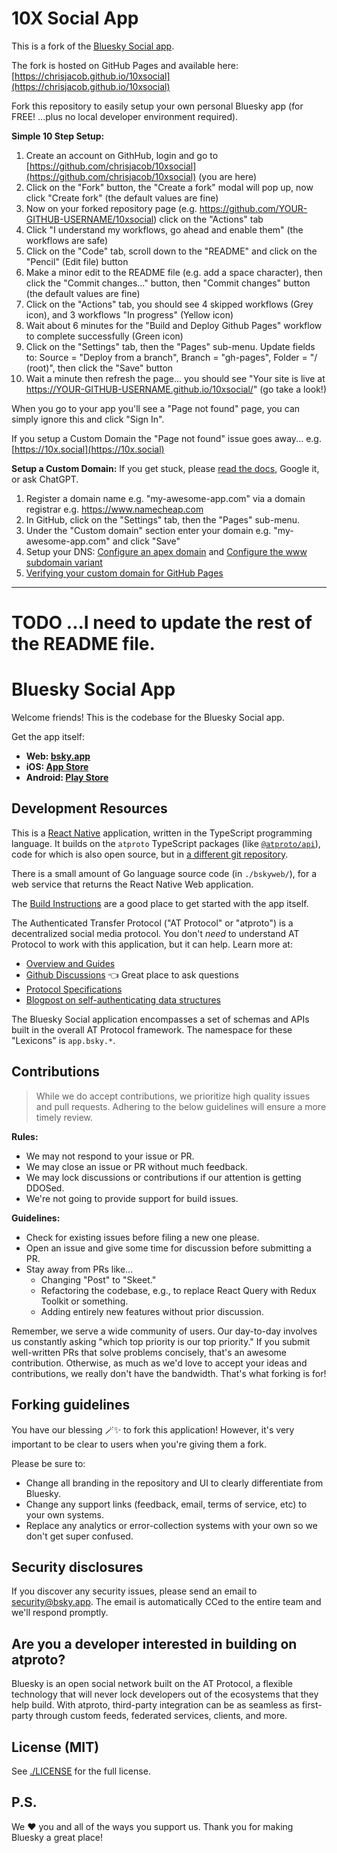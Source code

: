 # 10X Social App

This is a fork of the [Bluesky Social app](https://github.com/bluesky-social/social-app).

The fork is hosted on GitHub Pages and available here: [https://chrisjacob.github.io/10xsocial](https://chrisjacob.github.io/10xsocial)

Fork this repository to easily setup your own personal Bluesky app (for FREE! ...plus no local developer environment required).

**Simple 10 Step Setup:**
1. Create an account on GithHub, login and go to [https://github.com/chrisjacob/10xsocial](https://github.com/chrisjacob/10xsocial) (you are here)
2. Click on the "Fork" button, the "Create a fork" modal will pop up, now click "Create fork" (the default values are fine)
3. Now on your forked repository page (e.g. https://github.com/YOUR-GITHUB-USERNAME/10xsocial) click on the "Actions" tab
4. Click "I understand my workflows, go ahead and enable them" (the workflows are safe)
5. Click on the "Code" tab, scroll down to the "README" and click on the "Pencil" (Edit file) button 
6. Make a minor edit to the README file (e.g. add a space character), then click the "Commit changes..." button, then "Commit changes" button (the default values are fine)
7. Click on the "Actions" tab, you should see 4 skipped workflows (Grey icon), and 3 workflows "In progress" (Yellow icon)
8. Wait about 6 minutes for the "Build and Deploy Github Pages" workflow to complete successfully (Green icon)
9. Click on the "Settings" tab, then the "Pages" sub-menu. Update fields to: Source = "Deploy from a branch", Branch = "gh-pages", Folder = "/ (root)", then click the "Save" button
10. Wait a minute then refresh the page... you should see "Your site is live at https://YOUR-GITHUB-USERNAME.github.io/10xsocial/" (go take a look!)

When you go to your app you'll see a "Page not found" page, you can simply ignore this and click "Sign In".

If you setup a Custom Domain the "Page not found" issue goes away... e.g. [https://10x.social](https://10x.social)

**Setup a Custom Domain:**
If you get stuck, please [read the docs](https://docs.github.com/en/pages/configuring-a-custom-domain-for-your-github-pages-site), Google it, or ask ChatGPT.

1. Register a domain name e.g. "my-awesome-app.com" via a domain registrar e.g. https://www.namecheap.com
2. In GitHub, click on the "Settings" tab, then the "Pages" sub-menu. 
3. Under the "Custom domain" section enter your domain e.g. "my-awesome-app.com" and click "Save"
4. Setup your DNS: [Configure an apex domain](https://docs.github.com/en/pages/configuring-a-custom-domain-for-your-github-pages-site) and [Configure the www subdomain variant](https://docs.github.com/en/pages/configuring-a-custom-domain-for-your-github-pages-site)
5. [Verifying your custom domain for GitHub Pages](https://docs.github.com/en/pages/configuring-a-custom-domain-for-your-github-pages-site/verifying-your-custom-domain-for-github-pages)

---

# TODO ...I need to update the rest of the README file.

# Bluesky Social App

Welcome friends! This is the codebase for the Bluesky Social app.

Get the app itself:

- **Web: [bsky.app](https://bsky.app)**
- **iOS: [App Store](https://apps.apple.com/us/app/bluesky-social/id6444370199)**
- **Android: [Play Store](https://play.google.com/store/apps/details?id=xyz.blueskyweb.app)**

## Development Resources

This is a [React Native](https://reactnative.dev/) application, written in the TypeScript programming language. It builds on the `atproto` TypeScript packages (like [`@atproto/api`](https://www.npmjs.com/package/@atproto/api)), code for which is also open source, but in [a different git repository](https://github.com/bluesky-social/atproto).

There is a small amount of Go language source code (in `./bskyweb/`), for a web service that returns the React Native Web application.

The [Build Instructions](./docs/build.md) are a good place to get started with the app itself.

The Authenticated Transfer Protocol ("AT Protocol" or "atproto") is a decentralized social media protocol. You don't *need* to understand AT Protocol to work with this application, but it can help. Learn more at:

- [Overview and Guides](https://atproto.com/guides/overview)
- [Github Discussions](https://github.com/bluesky-social/atproto/discussions) 👈 Great place to ask questions
- [Protocol Specifications](https://atproto.com/specs/atp)
- [Blogpost on self-authenticating data structures](https://bsky.social/about/blog/3-6-2022-a-self-authenticating-social-protocol)

The Bluesky Social application encompasses a set of schemas and APIs built in the overall AT Protocol framework. The namespace for these "Lexicons" is `app.bsky.*`.

## Contributions

> While we do accept contributions, we prioritize high quality issues and pull requests. Adhering to the below guidelines will ensure a more timely review.

**Rules:**

- We may not respond to your issue or PR.
- We may close an issue or PR without much feedback.
- We may lock discussions or contributions if our attention is getting DDOSed.
- We're not going to provide support for build issues.

**Guidelines:**

- Check for existing issues before filing a new one please.
- Open an issue and give some time for discussion before submitting a PR.
- Stay away from PRs like...
  - Changing "Post" to "Skeet."
  - Refactoring the codebase, e.g., to replace React Query with Redux Toolkit or something.
  - Adding entirely new features without prior discussion. 

Remember, we serve a wide community of users. Our day-to-day involves us constantly asking "which top priority is our top priority." If you submit well-written PRs that solve problems concisely, that's an awesome contribution. Otherwise, as much as we'd love to accept your ideas and contributions, we really don't have the bandwidth. That's what forking is for!

## Forking guidelines

You have our blessing 🪄✨ to fork this application! However, it's very important to be clear to users when you're giving them a fork.

Please be sure to:

- Change all branding in the repository and UI to clearly differentiate from Bluesky.
- Change any support links (feedback, email, terms of service, etc) to your own systems.
- Replace any analytics or error-collection systems with your own so we don't get super confused.

## Security disclosures

If you discover any security issues, please send an email to security@bsky.app. The email is automatically CCed to the entire team and we'll respond promptly.

## Are you a developer interested in building on atproto?

Bluesky is an open social network built on the AT Protocol, a flexible technology that will never lock developers out of the ecosystems that they help build. With atproto, third-party integration can be as seamless as first-party through custom feeds, federated services, clients, and more.

## License (MIT)

See [./LICENSE](./LICENSE) for the full license.

## P.S.

We ❤️ you and all of the ways you support us. Thank you for making Bluesky a great place!
